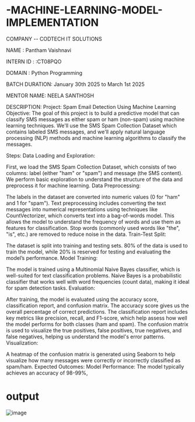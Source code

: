 # -MACHINE-LEARNING-MODEL-IMPLEMENTATION
COMPANY -- CODTECH IT SOLUTIONS

NAME : Pantham Vaishnavi

INTERN ID : :CT08PQO

DOMAIN : Python Programming

BATCH DURATION: January 30th 2025 to March 1st 2025

MENTOR NAME: NEELA SANTHOSH

DESCRIPTION: Project: Spam Email Detection Using Machine Learning Objective: The goal of this project is to build a predictive model that can classify SMS messages as either spam or ham (non-spam) using machine learning techniques. We'll use the SMS Spam Collection Dataset which contains labeled SMS messages, and we'll apply natural language processing (NLP) methods and machine learning algorithms to classify the messages.

Steps: Data Loading and Exploration:

First, we load the SMS Spam Collection Dataset, which consists of two columns: label (either "ham" or "spam") and message (the SMS content). We perform basic exploration to understand the structure of the data and preprocess it for machine learning. Data Preprocessing:

The labels in the dataset are converted into numeric values (0 for "ham" and 1 for "spam"). Text preprocessing includes converting the text messages into numerical representations using techniques like CountVectorizer, which converts text into a bag-of-words model. This allows the model to understand the frequency of words and use them as features for classification. Stop words (commonly used words like "the", "is", etc.) are removed to reduce noise in the data. Train-Test Split:

The dataset is split into training and testing sets. 80% of the data is used to train the model, while 20% is reserved for testing and evaluating the model’s performance. Model Training:

The model is trained using a Multinomial Naive Bayes classifier, which is well-suited for text classification problems. Naive Bayes is a probabilistic classifier that works well with word frequencies (count data), making it ideal for spam detection tasks. Evaluation:

After training, the model is evaluated using the accuracy score, classification report, and confusion matrix. The accuracy score gives us the overall percentage of correct predictions. The classification report includes key metrics like precision, recall, and F1-score, which help assess how well the model performs for both classes (ham and spam). The confusion matrix is used to visualize the true positives, false positives, true negatives, and false negatives, helping us understand the model's error patterns. Visualization:

A heatmap of the confusion matrix is generated using Seaborn to help visualize how many messages were correctly or incorrectly classified as spam/ham. Expected Outcomes: Model Performance: The model typically achieves an accuracy of 98-99%,
# output
![image](https://github.com/user-attachments/assets/fa93ddf4-9414-422e-bfbb-a75766635c49)
